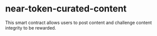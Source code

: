 # near-token-curated-content
This smart contract allows users to post content and challenge content integrity to be rewarded.
